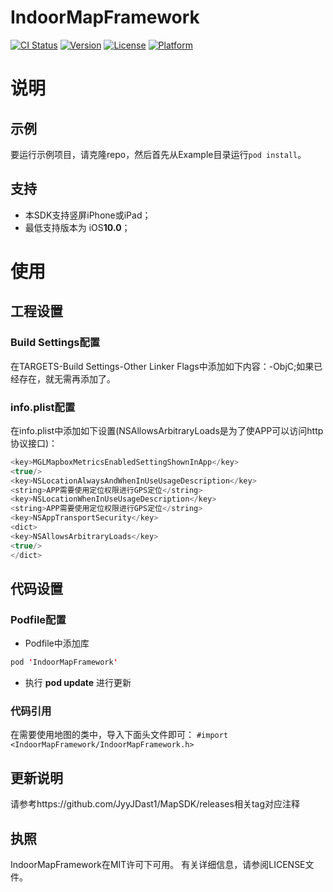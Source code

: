 # IndoorMapFramework

[![CI Status](https://img.shields.io/travis/641540230@qq.com/IndoorMapFramework.svg?style=flat)](https://travis-ci.org/641540230@qq.com/IndoorMapFramework)
[![Version](https://img.shields.io/cocoapods/v/IndoorMapFramework.svg?style=flat)](https://cocoapods.org/pods/IndoorMapFramework)
[![License](https://img.shields.io/cocoapods/l/IndoorMapFramework.svg?style=flat)](https://cocoapods.org/pods/IndoorMapFramework)
[![Platform](https://img.shields.io/cocoapods/p/IndoorMapFramework.svg?style=flat)](https://cocoapods.org/pods/IndoorMapFramework)


# 说明

## 示例
要运行示例项目，请克隆repo，然后首先从Example目录运行`pod install`。

## 支持
* 本SDK支持竖屏iPhone或iPad；
* 最低支持版本为 iOS**10.0**；

# 使用
## 工程设置

### Build Settings配置
在TARGETS-Build Settings-Other Linker Flags中添加如下内容：-ObjC;如果已经存在，就无需再添加了。

### info.plist配置
在info.plist中添加如下设置(NSAllowsArbitraryLoads是为了使APP可以访问http协议接口)：

```swift
<key>MGLMapboxMetricsEnabledSettingShownInApp</key>
<true/>
<key>NSLocationAlwaysAndWhenInUseUsageDescription</key>
<string>APP需要使用定位权限进行GPS定位</string>
<key>NSLocationWhenInUseUsageDescription</key>
<string>APP需要使用定位权限进行GPS定位</string>
<key>NSAppTransportSecurity</key>
<dict>
<key>NSAllowsArbitraryLoads</key>
<true/>
</dict>
```

## 代码设置
### Podfile配置
* Podfile中添加库
```swift
pod 'IndoorMapFramework'
```
* 执行 **pod update** 进行更新

### 代码引用
在需要使用地图的类中，导入下面头文件即可：
`#import <IndoorMapFramework/IndoorMapFramework.h>`

## 更新说明 
请参考https://github.com/JyyJDast1/MapSDK/releases相关tag对应注释

## 执照

IndoorMapFramework在MIT许可下可用。 有关详细信息，请参阅LICENSE文件。
